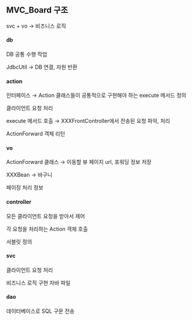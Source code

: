 <h2>MVC_Board 구조</h2>



svc + vo → 비즈니스 로직



<h4>db</h4>

DB 공통 수행 작업

JdbcUtil → DB 연결, 자원 반환 



<h4>action</h4>

인터페이스 → Action 클래스들이 공통적으로 구현해야 하는 execute 메서드 정의

클라이언트 요청 처리

execute 메서드 호출 → XXXFrontController에서 전송된 요청 파악, 처리

ActionForward 객체 리턴



<h4>vo</h4>

ActionForward 클래스 → 이동할 뷰 페이지 url, 포워딩 정보 저장 

XXXBean → 바구니

페이징 처리 정보



<h4>controller</h4>

모든 클라이언트 요청을 받아서 제어

각 요청을 처리하는 Action 객체 호출

서블릿 정의



<h4>svc</h4>

클라이언트 요청 처리

비즈니스 로직 구현 자바 파일



<h4>dao</h4>

데이터베이스로 SQL 구문 전송
